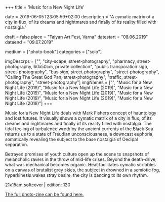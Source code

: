 +++
title = 'Music for a New Night Life'

date = 2019-06-05T23:05:59+02:00
description = "A cymatic matrix of a city in flux, of its dreams and nightmares and finally of its reality filled with nostalgia."

draft = false
place = "Talyan Art Fest, Varna"
datestart = "08.06.2019"
dateend = "09.07.2019"


medium = ["photo-book"]
categories = ["solo"]

imgDescrps = ["", "city-scape, street-photography", "pharmacy, street-photography, 60x50cm, private collection", "public transporation sign, street-photography", "bus sign, street-photography", "street-photography", "Calling The Great God Pan, street-photography", "traffic, street-photography", "street-photography"]
imgNames = ["", "Music for a New Night Life (2019)", "Music for a New Night Life (2019)", "Music for a New Night Life (2019)", "Music for a New Night Life (2019)", "Music for a New Night Life (2019)", "Music for a New Night Life (2019)", "Music for a New Night Life (2019)"]
+++


Music for a New Night Life deals with Mark Fishers concept of hauntology and lost futures. It visually shows a cymatic matrix of a city in flux, of its dreams and nightmares and finally of its reality filled with nostalgia. The tidal feeling of turbulence wroth by the ancient currents of the Black Sea returns us to a state of Freudian unconsciousness, a downcast euphoria, somatically revealing the subject to the base nostalgia of Oedipal separation.

Betrayed promises of youth culture open up the scene to snapshots of melancholic ravers in the throw of mid-life crises. Beyond the death-drive, what was mechanical becomes organic. Heat facilitates cymatic scribbles on a canvas of brutalist grey skies, the subject in drowned in a semiotic fog, hyperkinesis wakes stray desire, the city is dancing to its own rhythm.

21x15cm softcover | edition: 120

[The full photo-zine can be found here.](https://ia801908.us.archive.org/5/items/mnnf_web/mnnf_web.pdf)